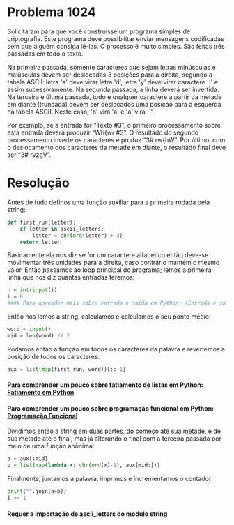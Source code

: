 # Problema 1024
Solicitaram para que você construisse um programa simples de criptografia. Este
programa deve possibilitar enviar mensagens codificadas sem que alguém consiga
lê-las. O processo é muito simples. São feitas três passadas em todo o texto.

Na primeira passada, somente caracteres que sejam letras minúsculas e
maiúsculas devem ser deslocadas 3 posições para a direita, segundo a tabela
ASCII: letra 'a' deve virar letra 'd', letra 'y' deve virar caractere '|' e
assim sucessivamente. Na segunda passada, a linha deverá ser invertida. Na
terceira e última passada, todo e qualquer caractere a partir da metade em
diante (truncada) devem ser deslocados uma posição para a esquerda na tabela
ASCII. Neste caso, 'b' vira 'a' e 'a' vira '`'.

Por exemplo, se a entrada for “Texto #3”, o primeiro processamento sobre esta
entrada deverá produzir “Wh{wr #3”. O resultado do segundo processamento
inverte os caracteres e produz “3# rw{hW”. Por último, com o deslocamento dos
caracteres da metade em diante, o resultado final deve ser “3# rvzgV”.

# Resolução

Antes de tudo definos uma função auxiliar para a primeira rodada pela string:
```python
def first_run(letter):
    if letter in ascii_letters:
        letter = chr(ord(letter) + 3)
    return letter
```
Basicamente ela nos diz se for um caractere alfabético então deve-se movimentar
três unidades para a direita, caso contrário mantém o mesmo valor. Então
passamos ao loop principal do programa; lemos a primeira linha que nos diz
quantas entradas teremos:
```python
n = int(input())
i = 0
#### Para aprender mais sobre entrada e saída em Python: [Entrada e saída](https://docs.python.org/pt-br/3/tutorial/inputoutput.html)

```
Então nós lemos a string, calculamos e calculamos o seu ponto médio:
```python
word = input()
mid = len(word) // 2
```
Rodamos então a função em todos os caracteres da palavra e revertemos a posição
de todos os caracteres:
```python
aux = list(map(first_run, word))[::-1]
```
#### Para comprender um pouco sobre fatiamento de listas em Python: [Fatiamento em Python](https://pythonhelp.wordpress.com/2011/11/12/fatiamento-slicing-de-strings-em-python/)
#### Para comprender um pouco sobre programação funcional em Python: [Programação Funcional](https://pythonhelp.wordpress.com/2012/05/13/map-reduce-filter-e-lambda/)
Dividimos então a string em duas partes, do começo até sua metade, e de sua
metade até o final, mas já alterando o final com a terceira passada por meio de
uma função anônima:
```python
a = aux[:mid]
b = list(map(lambda x: chr(ord(x)-1), aux[mid:]))
```
Finalmente, juntamos a palavra, imprimos e incrementamos o contador:
```python
print("".join(a+b))
i += 1
```
#### Requer a importação de ascii_letters do módulo string
